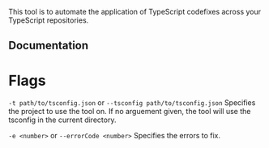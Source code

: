<!-- TODO: --> 

This tool is to automate the application of TypeScript codefixes across your TypeScript repositories. 


## Documentation 

# Flags 
`-t path/to/tsconfig.json` or `--tsconfig path/to/tsconfig.json` 
Specifies the project to use the tool on. If no arguement given, the tool will use the tsconfig in the current directory. 

`-e <number>` or  `--errorCode <number>`
Specifies the errors to fix. 